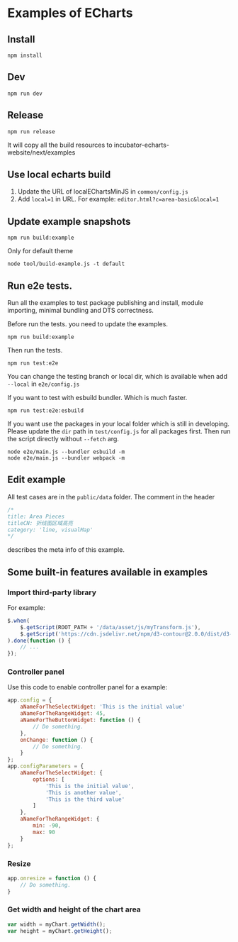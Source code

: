 # Examples of ECharts

## Install

```shell
npm install
```

## Dev

```shell
npm run dev
```

## Release

```shell
npm run release
```

It will copy all the build resources to incubator-echarts-website/next/examples

## Use local echarts build

1. Update the URL of localEChartsMinJS in `common/config.js`
2. Add `local=1` in URL. For example: `editor.html?c=area-basic&local=1`


## Update example snapshots

```shell
npm run build:example
```

Only for default theme

```shell
node tool/build-example.js -t default
```

## Run e2e tests.

Run all the examples to test package publishing and install, module importing, minimal bundling and DTS correctness.

Before run the tests. you need to update the examples.

```shell
npm run build:example
```

Then run the tests.
```shell
npm run test:e2e
```

You can change the testing branch or local dir, which is available when add `--local` in `e2e/config.js`

If you want to test with esbuild bundler. Which is much faster.
```shell
npm run test:e2e:esbuild
```

If you want use the packages in your local folder which is still in developing. Please update the `dir` path in `test/config.js` for all packages first. Then run the script directly without `--fetch` arg.
```shell
node e2e/main.js --bundler esbuild -m
node e2e/main.js --bundler webpack -m
```

## Edit example

All test cases are in the `public/data` folder. The comment in the header

```js
/*
title: Area Pieces
titleCN: 折线图区域高亮
category: 'line, visualMap'
*/
```

describes the meta info of this example.


## Some built-in features available in examples


### Import third-party library

For example:
```js
$.when(
    $.getScript(ROOT_PATH + '/data/asset/js/myTransform.js'),
    $.getScript('https://cdn.jsdelivr.net/npm/d3-contour@2.0.0/dist/d3-contour.jXs'),
).done(function () {
    // ...
});
```



### Controller panel

Use this code to enable controller panel for a example:
```js
app.config = {
    aNameForTheSelectWidget: 'This is the initial value'
    aNameForTheRangeWidget: 45,
    aNameForTheButtonWidget: function () {
        // Do something.
    },
    onChange: function () {
        // Do something.
    }
};
app.configParameters = {
    aNameForTheSelectWidget: {
        options: [
            'This is the initial value',
            'This is another value',
            'This is the third value'
        ]
    },
    aNameForTheRangeWidget: {
        min: -90,
        max: 90
    }
};
```

### Resize

```js
app.onresize = function () {
    // Do something.
}
```

### Get width and height of the chart area

```js
var width = myChart.getWidth();
var height = myChart.getHeight();
```

